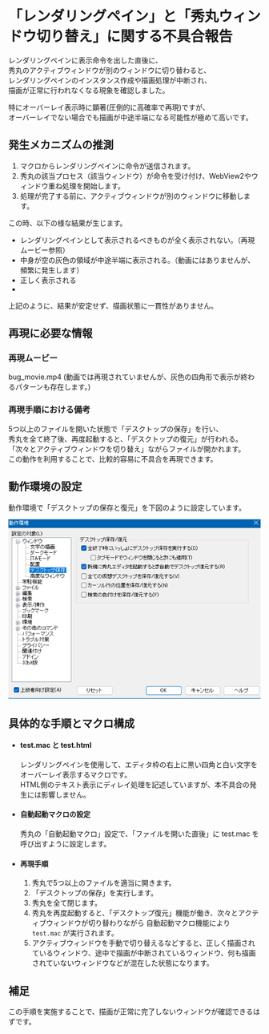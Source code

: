 # 「レンダリングペイン」と「秀丸ウィンドウ切り替え」に関する不具合報告

レンダリングペインに表示命令を出した直後に、  
秀丸のアクティブウィンドウが別のウィンドウに切り替わると、  
レンダリングペインのインスタンス作成や描画処理が中断され、  
描画が正常に行われなくなる現象を確認しました。  

特にオーバーレイ表示時に顕著(圧倒的に高確率で再現)ですが、  
オーバーレイでない場合でも描画が中途半端になる可能性が極めて高いです。

## 発生メカニズムの推測

1. マクロからレンダリングペインに命令が送信されます。
2. 秀丸の該当プロセス（該当ウィンドウ）が命令を受け付け、WebView2やウィンドウ重ね処理を開始します。
3. 処理が完了する前に、アクティブウィンドウが別のウィンドウに移動します。

この時、以下の様な結果が生じます。

- レンダリングペインとして表示されるべきものが全く表示されない。（再現ムービー参照）
- 中身が空の灰色の領域が中途半端に表示される。（動画にはありませんが、頻繁に発生します）
- 正しく表示される
- 
上記のように、結果が安定せず、描画状態に一貫性がありません。


## 再現に必要な情報

### 再現ムービー

bug_movie.mp4 (動画では再現されていませんが、灰色の四角形で表示が終わるパターンも存在します。)

### 再現手順における備考

5つ以上のファイルを開いた状態で「デスクトップの保存」を行い、  
秀丸を全て終了後、再度起動すると、「デスクトップの復元」が行われる。  
「次々とアクティブウィンドウを切り替え」ながらファイルが開かれます。  
この動作を利用することで、比較的容易に不具合を再現できます。

## 動作環境の設定

動作環境で「デスクトップの保存と復元」を下図のように設定しています。  

<img src="./env_desktop_save_and_loadpng.png">

## 具体的な手順とマクロ構成

- #### test.mac と test.html

	レンダリングペインを使用して、エディタ枠の右上に黒い四角と白い文字をオーバーレイ表示するマクロです。  
	HTML側のテキスト表示にディレイ処理を記述していますが、本不具合の発生には影響しません。  

- #### 自動起動マクロの設定
  
	秀丸の「自動起動マクロ」設定で、「ファイルを開いた直後」に test.mac を呼び出すように設定します。

- #### 再現手順

  1.  秀丸で5つ以上のファイルを適当に開きます。
  2.  「デスクトップの保存」を実行します。
  3.  秀丸を全て閉じます。
  4.  秀丸を再度起動すると、「デスクトップ復元」機能が働き、次々とアクティブウィンドウが切り替わりながら 自動起動マクロ機能により `test.mac` が実行されます。
  5.  アクティブウィンドウを手動で切り替えるなどすると、正しく描画されているウィンドウ、途中で描画が中断されているウィンドウ、何も描画されていないウィンドウなどが混在した状態になります。

## 補足

この手順を実施することで、描画が正常に完了しないウィンドウが確認できるはずです。





